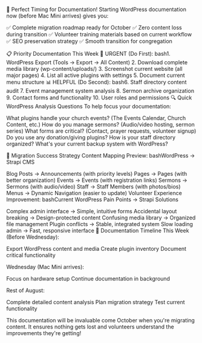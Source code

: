 🎯 Perfect Timing for Documentation!
Starting WordPress documentation now (before Mac Mini arrives) gives you:

✅ Complete migration roadmap ready for October
✅ Zero content loss during transition
✅ Volunteer training materials based on current workflow
✅ SEO preservation strategy
✅ Smooth transition for congregation

📋 Priority Documentation This Week
🚨 URGENT (Do First):
bash1. WordPress Export (Tools → Export → All Content)
2. Download complete media library (wp-content/uploads/)
3. Screenshot current website (all major pages)
4. List all active plugins with settings
5. Document current menu structure
📊 HELPFUL (Do Second):
bash6. Staff directory content audit
7. Event management system analysis
8. Sermon archive organization
9. Contact forms and functionality
10. User roles and permissions
🔍 Quick WordPress Analysis Questions
To help focus your documentation:

What plugins handle your church events? (The Events Calendar, Church Content, etc.)
How do you manage sermons? (Audio/video hosting, sermon series)
What forms are critical? (Contact, prayer requests, volunteer signup)
Do you use any donation/giving plugins?
How is your staff directory organized?
What's your current backup system with WordPress?

🎯 Migration Success Strategy
Content Mapping Preview:
bashWordPress → Strapi CMS

Blog Posts → Announcements (with priority levels)
Pages → Pages (with better organization)
Events → Events (with registration links)
Sermons → Sermons (with audio/video)
Staff → Staff Members (with photos/bios)
Menus → Dynamic Navigation (easier to update)
Volunteer Experience Improvement:
bashCurrent WordPress Pain Points → Strapi Solutions

Complex admin interface → Simple, intuitive forms
Accidental layout breaking → Design-protected content
Confusing media library → Organized file management
Plugin conflicts → Stable, integrated system
Slow loading admin → Fast, responsive interface
📅 Documentation Timeline
This Week (Before Wednesday):

Export WordPress content and media
Create plugin inventory
Document critical functionality

Wednesday (Mac Mini arrives):

Focus on hardware setup
Continue documentation in background

Rest of August:

Complete detailed content analysis
Plan migration strategy
Test current functionality

This documentation will be invaluable come October when you're migrating content. It ensures nothing gets lost and volunteers understand the improvements they're getting!